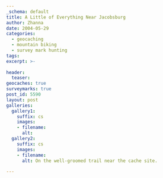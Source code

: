```yaml
---
_schema: default
title: A Little of Everything Near Jacobsburg
author: Zhanna
date: 2004-05-29
categories:
  - geocaching
  - mountain biking
  - survey mark hunting
tags:
excerpt: >- 
  
header:
  teaser:
geocaches: true
surveymarks: true
post_id: 5590
layout: post    
galleries:
  gallery1:
    suffix: cs
    images:
    - filename: 
      alt: 
  gallery2:
    suffix: cs
    images:
    - filename: 
      alt: On the well-groomed trail near the cache site.      
           
---
```

